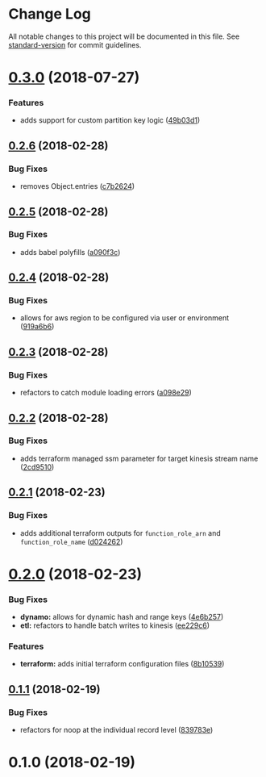 # Change Log

All notable changes to this project will be documented in this file. See [standard-version](https://github.com/conventional-changelog/standard-version) for commit guidelines.

<a name="0.3.0"></a>
# [0.3.0](https://github.com/jasonsites/dynamo-fanout/compare/v0.2.6...v0.3.0) (2018-07-27)


### Features

* adds support for custom partition key logic ([49b03d1](https://github.com/jasonsites/dynamo-fanout/commit/49b03d1))



<a name="0.2.6"></a>
## [0.2.6](https://github.com/jasonsites/dynamo-fanout/compare/v0.2.5...v0.2.6) (2018-02-28)


### Bug Fixes

* removes Object.entries ([c7b2624](https://github.com/jasonsites/dynamo-fanout/commit/c7b2624))



<a name="0.2.5"></a>
## [0.2.5](https://github.com/jasonsites/dynamo-fanout/compare/v0.2.4...v0.2.5) (2018-02-28)


### Bug Fixes

* adds babel polyfills ([a090f3c](https://github.com/jasonsites/dynamo-fanout/commit/a090f3c))



<a name="0.2.4"></a>
## [0.2.4](https://github.com/jasonsites/dynamo-fanout/compare/v0.2.3...v0.2.4) (2018-02-28)


### Bug Fixes

* allows for aws region to be configured via user or environment ([919a6b6](https://github.com/jasonsites/dynamo-fanout/commit/919a6b6))



<a name="0.2.3"></a>
## [0.2.3](https://github.com/jasonsites/dynamo-fanout/compare/v0.2.2...v0.2.3) (2018-02-28)


### Bug Fixes

* refactors to catch module loading errors ([a098e29](https://github.com/jasonsites/dynamo-fanout/commit/a098e29))



<a name="0.2.2"></a>
## [0.2.2](https://github.com/jasonsites/dynamo-fanout/compare/v0.2.1...v0.2.2) (2018-02-28)


### Bug Fixes

* adds terraform managed ssm parameter for target kinesis stream name ([2cd9510](https://github.com/jasonsites/dynamo-fanout/commit/2cd9510))



<a name="0.2.1"></a>
## [0.2.1](https://github.com/jasonsites/dynamo-fanout/compare/v0.2.0...v0.2.1) (2018-02-23)


### Bug Fixes

* adds additional terraform outputs for `function_role_arn` and `function_role_name` ([d024262](https://github.com/jasonsites/dynamo-fanout/commit/d024262))



<a name="0.2.0"></a>
# [0.2.0](https://github.com/jasonsites/dynamo-fanout/compare/v0.1.1...v0.2.0) (2018-02-23)


### Bug Fixes

* **dynamo:** allows for dynamic hash and range keys ([4e6b257](https://github.com/jasonsites/dynamo-fanout/commit/4e6b257))
* **etl:** refactors to handle batch writes to kinesis ([ee229c6](https://github.com/jasonsites/dynamo-fanout/commit/ee229c6))


### Features

* **terraform:** adds initial terraform configuration files ([8b10539](https://github.com/jasonsites/dynamo-fanout/commit/8b10539))



<a name="0.1.1"></a>
## [0.1.1](https://github.com/jasonsites/dynamo-fanout/compare/v0.1.0...v0.1.1) (2018-02-19)


### Bug Fixes

* refactors for noop at the individual record level ([839783e](https://github.com/jasonsites/dynamo-fanout/commit/839783e))



<a name="0.1.0"></a>
# 0.1.0 (2018-02-19)
